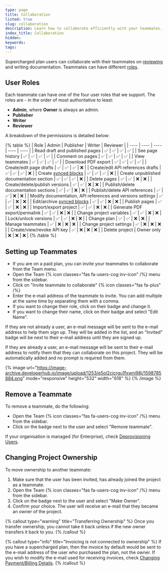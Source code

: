 ```yaml
---
type: page
title: Collaboration
listed: true
slug: collaboration
description: Learn how to collaborate efficiently with your teammates. Discover the different user roles and their permissions. Invite and remove teammates easily, and even transfer project ownership if needed.
index_title: Collaboration
hidden: 
keywords: 
tags: 
---
```


Supercharged plan users can collaborate with their teammates on [reviewing](/support-center/comments) and writing documentation. Teammates can have different [roles](/support-center/collaboration#user-roles).

## User Roles

Each teammate can have one of the four user roles that we support. The roles are - in the order of most authoritative to least:

- **Admin**, where **Owner** is always an admin.
- **Publisher**
- **Writer**
- **Reviewer**

A breakdown of the permissions is detailed below:

{% table %}
| Role | Admin | Publisher | Writer | Reviewer | 
| ---- | ---- | ---- | ---- | ---- | 
| Read draft and published pages | ✅ | ✅ | ✅ | ✅ | 
| See page history | ✅ | ✅ | ✅ | ✅ | 
| Comment on pages | ✅ | ✅ | ✅ | ✅ | 
| View teammates | ✅ | ✅ | ✅ | ✅ | 
| Download PDF export | ✅ | ✅ | ✅ | ✅ | 
| Create/edit page drafts | ✅ | ✅ | ✅ | ❌ | 
| Create/edit API references drafts | ✅ | ✅ | ✅ | ❌ | 
| Create [synced blocks](/support-center/synced-blocks) | ✅ | ✅ | ✅ | ❌ | 
| Create unpublished documentation section | ✅ | ✅ | ✅ | ❌ | 
| Delete pages | ✅ | ✅ | ❌ | ❌ | 
| Create/delete/publish versions | ✅ | ✅ | ❌ | ❌ | 
| Publish/delete documentation sections | ✅ | ✅ | ❌ | ❌ | 
| Publish/delete API references | ✅ | ✅ | ❌ | ❌ | 
| Modify documentation, API references and versions settings | ✅ | ✅ | ❌ | ❌ | 
| Edit/archive [synced blocks](/support-center/synced-blocks) | ✅ | ✅ | ❌ | ❌ | 
| Publish pages | ✅ | ✅ | ❌ | ❌ | 
| Import/export project | ✅ | ✅ | ❌ | ❌ | 
| Generate PDF export/permalink | ✅ | ✅ | ❌ | ❌ | 
| Change project variables | ✅ | ✅ | ❌ | ❌ | 
| Lock/unlock versions | ✅ | ✅ | ❌ | ❌ | 
| Change plan | ✅ | ✅ | ❌ | ❌ | 
| Manage teammates | ✅ | ❌ | ❌ | ❌ | 
| Change project settings | ✅ | ❌ | ❌ | ❌ | 
| Create/view/revoke API key | ✅ | ❌ | ❌ | ❌ | 
| Delete project | Owner only | ❌ | ❌ | ❌ | 
{% /table %}

## Setting up Teammates

- If you are on a paid plan, you can invite your teammates to collaborate from the Team menu.
- Open the Team {% icon classes="fas fa-users-cog inv-icon" /%} menu from the sidebar.
- Click on "Invite teammate to collaborate" {% icon classes="fas fa-plus" /%}
- Enter the e-mail address of the teammate to invite. You can add multiple at the same time by separating them with a comma.
- If you want to change their role, click on their badge and change it.
- If you want to change their name, click on their badge and select "Edit Name".

If they are not already a user, an e-mail message will be sent to the e-mail address to help them sign up. They will be added in the list, and an "Invited" badge will be next to their e-mail address until they are signed up.

If they are already a user, an e-mail message will be sent to their e-mail address to notify them that they can collaborate on this project. They will be automatically added and no prompt is required from them.

{% image url="https://image-archive.developerhub.io/image/upload/1253/e5ol2cjcrgu1fxwni98j/1598785884.png" mode="responsive" height="532" width="618" %}
{% /image %}

## Remove a Teammate

To remove a teammate, do the following:

- Open the Team {% icon classes="fas fa-users-cog inv-icon" /%} menu from the sidebar.
- Click on the badge next to the user and select "Remove teammate".

If your organisation is managed (for Enterprise), check [Deprovisioning Users](/support-center/editor-single-sign-on--sso-#deprovisioning-users).

## Changing Project Ownership

To move ownership to another teammate:

1. Make sure that the user has been invited, has already joined the project as a teammate.
2. Open the Team {% icon classes="fas fa-users-cog inv-icon" /%} menu from the sidebar.
3. Click on the badge next to the user and select "Make Owner".
4. Confirm your choice. The user will receive an e-mail that they became an owner of the project.

{% callout type="warning" title="Transferring Ownership" %}
Once you transfer ownership, you cannot take it back unless if the new owner transfers it back to you.
{% /callout %}

{% callout type="info" title="Invoicing is not connected to ownership" %}
If you have a supercharged plan, then the invoice by default would be sent to the e-mail address of the user who purchased the plan, not the owner. If you wish to modify the e-mail used for receiving invoices, check [Changing Payment/Billing Details](/support-center/supercharged-plans#changing-paymentbilling-details).
{% /callout %}